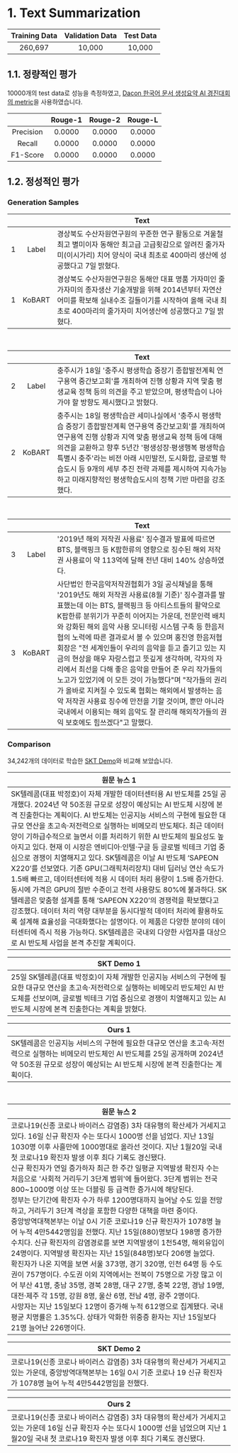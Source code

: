 # 1. Text Summarization


| Training Data | Validation Data | Test Data |
| :-----------: | :-------------: | :-------: |
|    260,697    |     10,000      |  10,000   |


## 1.1. 정량적인 평가
10000개의 test data로 성능을 측정하였고, [Dacon 한국어 문서 생성요약 AI 경진대회의 metric](https://dacon.io/competitions/official/235673/talkboard/401911?page=1&dtype=recent)을 사용하였습니다.

|           | Rouge-1 | Rouge-2 | Rouge-L |
| :-------: | :-----: | :-----: | :-----: |
| Precision | 0.0000  | 0.0000  | 0.0000  |
|  Recall   | 0.0000  | 0.0000  | 0.0000  |
| F1-Score  | 0.0000  | 0.0000  | 0.0000  |



## 1.2. 정성적인 평가

### Generation Samples

|       |        | Text                                                                                                                                                                                                                       |
| :---: | :----: | -------------------------------------------------------------------------------------------------------------------------------------------------------------------------------------------------------------------------- |
|   1   | Label  | 경상북도 수산자원연구원의 꾸준한 연구 활동으로 겨울철 최고 별미이자 동해안 최고급 고급횟감으로 알려진 줄가자미(이시가리) 치어 양식이 국내 최초로 400마리 생산에 성공했다고 7일 밝혔다.                                     |
|   1   | KoBART | 경상북도 수산자원연구원은 동해안 대표 명품 가자미인 줄가자미의 종자생산 기술개발을 위해 2014년부터 자연산 어미를 확보해 실내수조 길들이기를 시작하여 올해 국내 최초로 400마리의 줄가자미 치어생산에 성공했다고 7일 밝혔다. |

<br/>

|       |        | Text                                                                                                                                                                                                                                                                                                                                                                                                |
| :---: | :----: | --------------------------------------------------------------------------------------------------------------------------------------------------------------------------------------------------------------------------------------------------------------------------------------------------------------------------------------------------------------------------------------------------- |
|   2   | Label  | 충주시가 18일 '충주시 평생학습 중장기 종합발전계획 연구용역 중간보고회'를 개최하여 진행 상황과 지역 맟춤 평생교육 정책 등의 의견을 주고 받았으며, 평생학습이 나아가야 할 방향도 제시했다고 밝혔다.                                                                                                                                                                                                  |
|   2   | KoBART | 충주시는 18일 평생학습관 세미나실에서 '충주시 평생학습 중장기 종합발전계획 연구용역 중간보고회'를 개최하여 연구용역 진행 상황과 지역 맞춤 평생교육 정책 등에 대해 의견을 교환하고 향후 5년간 '평생성장·평생행복 평생학습 특별시 충주'라는 비전 아래 시민발전, 도시화합, 글로벌 학습도시 등 9개의 세부 추진 전략 과제를 제시하여 지속가능하고 미래지향적인 평생학습도시의 정책 기반 마련을 강조했다. |


<br/>

|       |        | Text                                                                                                                                                                                                                                                                                                                                                                                                                                                                                                                                                                                                                                                                                                                                                            |
| :---: | :----: | --------------------------------------------------------------------------------------------------------------------------------------------------------------------------------------------------------------------------------------------------------------------------------------------------------------------------------------------------------------------------------------------------------------------------------------------------------------------------------------------------------------------------------------------------------------------------------------------------------------------------------------------------------------------------------------------------------------------------------------------------------------- |
|   3   | Label  | '2019년 해외 저작권 사용료' 징수결과 발표에 따르면 BTS, 블랙핑크 등 K팝한류의 영향으로 징수된 해외 저작권 사용료이 약 113억에 달해 전년 대비 140% 상승하였다.                                                                                                                                                                                                                                                                                                                                                                                                                                                                                                                                                                                                   |
|   3   | KoBART | 사단법인 한국음악저작권협회가 3일 공식채널을 통해 '2019년도 해외 저작권 사용료(8월 기준)' 징수결과를 발표했는데 이는 BTS, 블랙핑크 등 아티스트들의 활약으로 K팝한류 분위기가 꾸준히 이어지는 가운데, 전문인력 배치와 강화된 해외 음악 사용 모니터링 시스템 구축 등 한음저협의 노력에 따른 결과로서 볼 수 있으며 홍진영 한음저협 회장은 "전 세계인들이 우리의 음악을 듣고 즐기고 있는 지금의 현상을 매우 자랑스럽고 뜻깊게 생각하며, 각자의 자리에서 최선을 다해 좋은 음악을 만들어 준 우리 작가들의 노고가 있었기에 이 모든 것이 가능했다"며 "작가들의 권리가 올바로 지켜질 수 있도록 협회는 해외에서 발생하는 음악 저작권 사용료 징수에 만전을 기할 것이며, 뿐만 아니라 국내에서 이용되는 해외 음악도 잘 관리해 해외작가들의 권익 보호에도 힘쓰겠다"고 말했다. |

### Comparison
34,242개의 데이터로 학습한 [SKT Demo](https://github.com/SKT-AI/KoBART#demos)와 비교해 보았습니다. 

| 원문 뉴스 1                                                                                                                                                                                                                                                                                                                                                                                                                                                                                                                                                                                                                                                                                                                                                                                                                                                                                                                                                                                                                         |
| ----------------------------------------------------------------------------------------------------------------------------------------------------------------------------------------------------------------------------------------------------------------------------------------------------------------------------------------------------------------------------------------------------------------------------------------------------------------------------------------------------------------------------------------------------------------------------------------------------------------------------------------------------------------------------------------------------------------------------------------------------------------------------------------------------------------------------------------------------------------------------------------------------------------------------------------------------------------------------------------------------------------------------------- |
| SK텔레콤(대표 박정호)이 자체 개발한 데이터센터용 AI 반도체를 25일 공개했다. 2024년 약 50조원 규모로 성장이 예상되는 AI 반도체 시장에 본격 진출한다는 계획이다. AI 반도체는 인공지능 서비스의 구현에 필요한 대규모 연산을 초고속·저전력으로 실행하는 비메모리 반도체다. 최근 데이터양이 기하급수적으로 늘면서 이를 처리하기 위한 AI 반도체의 필요성도 높아지고 있다. 현재 이 시장은 엔비디아·인텔·구글 등 글로벌 빅테크 기업 중심으로 경쟁이 치열해지고 있다. SK텔레콤은 이날 AI 반도체 ‘SAPEON X220’를 선보였다. 기존 GPU(그래픽처리장치) 대비 딥러닝 연산 속도가 1.5배 빠르고, 데이터센터에 적용 시 데이터 처리 용량이 1.5배 증가한다. 동시에 가격은 GPU의 절반 수준이고 전력 사용량도 80%에 불과하다. SK텔레콤은 맞춤형 설계를 통해 ‘SAPEON X220’의 경쟁력을 확보했다고 강조했다. 데이터 처리 역량 대부분을 동시다발적 데이터 처리에 활용하도록 설계해 효율성을 극대화했다는 설명이다. 이 제품은 다양한 분야의 데이터센터에 즉시 적용 가능하다. SK텔레콤은 국내외 다양한 사업자를 대상으로 AI 반도체 사업을 본격 추진할 계획이다. |


| SKT Demo 1                                                                                                                                                                                                                                                   |
| ------------------------------------------------------------------------------------------------------------------------------------------------------------------------------------------------------------------------------------------------------------ |
| 25일 SK텔레콤(대표 박정호)이 자체 개발한 인공지능 서비스의 구현에 필요한 대규모 연산을 초고속·저전력으로 실행하는 비메모리 반도체인 AI 반도체를 선보이며, 글로벌 빅테크 기업 중심으로 경쟁이 치열해지고 있는 AI 반도체 시장에 본격 진출한다는 계획을 밝혔다. |

| Ours 1                                                                                                                                                                                                             |
| ------------------------------------------------------------------------------------------------------------------------------------------------------------------------------------------------------------------ |
| SK텔레콤은 인공지능 서비스의 구현에 필요한 대규모 연산을 초고속·저전력으로 실행하는 비메모리 반도체인 AI 반도체를 25일 공개하며 2024년 약 50조원 규모로 성장이 예상되는 AI 반도체 시장에 본격 진출한다는 계획이다. |


<br>


| 원문 뉴스 2                                                                                                                                                                                                                                                                                                                                                                                                                                                                                                                                                                                                                                                                                                                                                                                                                                                                                                                                                                                                                                                                                                                                                                                                                                                                                                              |
| ------------------------------------------------------------------------------------------------------------------------------------------------------------------------------------------------------------------------------------------------------------------------------------------------------------------------------------------------------------------------------------------------------------------------------------------------------------------------------------------------------------------------------------------------------------------------------------------------------------------------------------------------------------------------------------------------------------------------------------------------------------------------------------------------------------------------------------------------------------------------------------------------------------------------------------------------------------------------------------------------------------------------------------------------------------------------------------------------------------------------------------------------------------------------------------------------------------------------------------------------------------------------------------------------------------------------ |
| 코로나19(신종 코로나 바이러스 감염증) 3차 대유행의 확산세가 거세지고 있다. 16일 신규 확진자 수는 또다시 1000명 선을 넘었다. 지난 13일 1030명 이후 사흘만에 1000명대로 올라선 것이다. 지난 1월20일 국내 첫 코로나19 확진자 발생 이후 최다 기록도 경신됐다. <br>신규 확진자가 연일 증가하자 최근 한 주간 일평균 지역발생 확진자 수는 처음으로 '사회적 거리두기 3단계 범위'에 들어왔다. 3단계 범위는 전국 800~1000명 이상 또는 더블링 등 급격한 증가시에 해당된다. <br> 정부는 단기간에 확진자 수가 하루 1200명대까지 늘어날 수도 있을 전망하고, 거리두기 3단계 격상을 포함한 다양한 대책을 마련 중이다.<br>중앙방역대책본부는 이날 0시 기준 코로나19 신규 확진자가 1078명 늘어 누적 4만5442명임을 전했다. 지난 15일(880)명보다 198명 증가한 수치다. 신규 확진자의 감염경로를 보면 지역발생이 1천54명, 해외유입이 24명이다. 지역발생 확진자는 지난 15일(848명)보다 206명 늘었다.<br>확진자가 나온 지역을 보면 서울 373명, 경기 320명, 인천 64명 등 수도권이 757명이다. 수도권 이외 지역에서는 전북이 75명으로 가장 많고 이어 부산 41명, 충남 35명, 경북 28명, 대구 27명, 충북 22명, 경남 19명, 대전·제주 각 15명, 강원 8명, 울산 6명, 전남 4명, 광주 2명이다.<br>사망자는 지난 15일보다 12명이 증가해 누적 612명으로 집계됐다. 국내 평균 치명률은 1.35%다. 상태가 악화한 위중증 환자는 지난 15일보다 21명 늘어난 226명이다. |


| SKT Demo 2                                                                                                                                                                        |
| --------------------------------------------------------------------------------------------------------------------------------------------------------------------------------- |
| 코로나19(신종 코로나 바이러스 감염증) 3차 대유행의 확산세가 거세지고 있는 가운데, 중앙방역대책본부는 16일 0시 기준 코로나 19 신규 확진자가 1078명 늘어 누적 4만5442명임을 전했다. |

| Ours 2                                                                                                                                                                                                  |
| ------------------------------------------------------------------------------------------------------------------------------------------------------------------------------------------------------- |
| 코로나19(신종 코로나 바이러스 감염증) 3차 대유행의 확산세가 거세지고 있는 가운데 16일 신규 확진자 수는 또다시 1000명 선을 넘었으며 지난 1월20일 국내 첫 코로나19 확진자 발생 이후 최다 기록도 경신됐다. |
